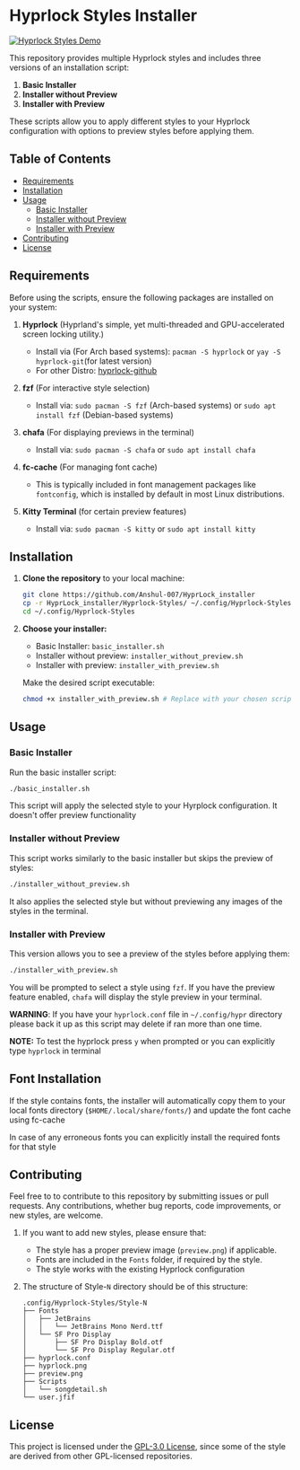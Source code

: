 # Hyprlock Styles Installer

[![Hyprlock Styles Demo](https://img.youtube.com/vi/4Qes9o3ifHQ/0.jpg)](https://www.youtube.com/watch?v=4Qes9o3ifHQ)


This repository provides multiple Hyprlock styles and includes three versions of an installation script:

1. **Basic Installer**
2. **Installer without Preview**
3. **Installer with Preview**

These scripts allow you to apply different styles to your Hyprlock configuration with options to preview styles before applying them.

## Table of Contents
- [Requirements](#requirements)
- [Installation](#installation)
- [Usage](#usage)
  - [Basic Installer](#basic-installer)
  - [Installer without Preview](#installer-without-preview)
  - [Installer with Preview](#installer-with-preview)
- [Contributing](#contributing)
- [License](#license)

## Requirements

Before using the scripts, ensure the following packages are installed on your system:

1. **Hyprlock** (Hyprland's simple, yet multi-threaded and GPU-accelerated screen locking utility.)
    - Install via (For Arch based systems): `pacman -S hyprlock` or `yay -S hyprlock-git`(for latest version)
    - For other Distro: [hyprlock-github](https://github.com/hyprwm/hyprlock)

2. **fzf** (For interactive style selection)
   - Install via: `sudo pacman -S fzf` (Arch-based systems) or `sudo apt install fzf` (Debian-based systems)

3. **chafa** (For displaying previews in the terminal)
   - Install via: `sudo pacman -S chafa` or `sudo apt install chafa`

4. **fc-cache** (For managing font cache)
   - This is typically included in font management packages like `fontconfig`, which is installed by default in most Linux distributions.

5. **Kitty Terminal** (for certain preview features)
   - Install via: `sudo pacman -S kitty` or `sudo apt install kitty`

## Installation

1. **Clone the repository** to your local machine:

   ```bash
   git clone https://github.com/Anshul-007/HyprLock_installer
   cp -r HyprLock_installer/Hyprlock-Styles/ ~/.config/Hyprlock-Styles
   cd ~/.config/Hyprlock-Styles
    ```
2. **Choose your installer:**
    - Basic Installer: `basic_installer.sh`
    - Installer without preview: `installer_without_preview.sh`
    - Installer with preview: `installer_with_preview.sh`

    Make the desired script executable:

    ```bash
    chmod +x installer_with_preview.sh # Replace with your chosen script
    ```
## Usage 

### Basic Installer
Run the basic installer script: 

```bash
./basic_installer.sh
```

This script will apply the selected style to your Hyrplock configuration. It doesn't offer preview functionality

### Installer without Preview
This script works similarly to the basic installer but skips the preview of styles:

```bash
./installer_without_preview.sh
```
It also applies the selected style but without previewing any images of the styles in the terminal.

### Installer with Preview
This version allows you to see a preview of the styles before applying them:

```bash
./installer_with_preview.sh
```

You will be prompted to select a style using `fzf`. If you have the preview feature enabled, `chafa` will display the style preview in your terminal.

**WARNING**: If you have your `hyprlock.conf` file in `~/.config/hypr` directory please back it up as this script may delete if ran more than one time.

**NOTE:** To test the hyprlock press `y` when prompted or you can explicitly type `hyprlock` in terminal

## Font Installation 
If the style contains fonts, the installer will automatically copy them to your local fonts directory (`$HOME/.local/share/fonts/`) and update the font cache using fc-cache

In case of any erroneous fonts you can explicitly install the required fonts for that style

## Contributing 
Feel free to to contribute to this repository by submitting issues or pull requests. Any contributions, whether bug reports, code improvements, or new styles, are welcome.

1. If you want to add new styles, please ensure that:
    - The style has a proper preview image (`preview.png`) if applicable.
    - Fonts are included in the `Fonts` folder, if required by the style.
    - The style works with the existing Hyprlock configuration

2. The structure of Style-`N` directory should be of this structure:
    ```
    .config/Hyprlock-Styles/Style-N
    ├── Fonts
    │   ├── JetBrains
    │   │   └── JetBrains Mono Nerd.ttf
    │   └── SF Pro Display
    │       ├── SF Pro Display Bold.otf
    │       └── SF Pro Display Regular.otf
    ├── hyprlock.conf
    ├── hyprlock.png
    ├── preview.png
    ├── Scripts
    │   └── songdetail.sh
    └── user.jfif
    ```

## License
This project is licensed under the [GPL-3.0 License](https://www.gnu.org/licenses/gpl-3.0.en.html), since some of the style are derived from other GPL-licensed repositories.